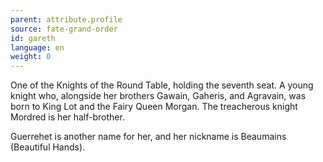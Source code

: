 ```yaml
---
parent: attribute.profile
source: fate-grand-order
id: gareth
language: en
weight: 0
---
```


One of the Knights of the Round Table, holding the seventh seat. A young knight who, alongside her brothers Gawain, Gaheris, and Agravain, was born to King Lot and the Fairy Queen Morgan. The treacherous knight Mordred is her half-brother.

Guerrehet is another name for her, and her nickname is Beaumains (Beautiful Hands).
